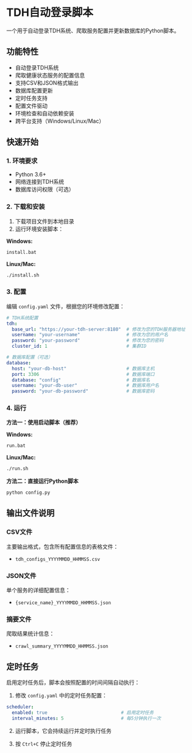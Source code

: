 # TDH自动登录脚本

一个用于自动登录TDH系统、爬取服务配置并更新数据库的Python脚本。

## 功能特性

- 自动登录TDH系统
- 爬取健康状态服务的配置信息
- 支持CSV和JSON格式输出
- 数据库配置更新
- 定时任务支持
- 配置文件驱动
- 环境检查和自动依赖安装
- 跨平台支持（Windows/Linux/Mac）

## 快速开始

### 1. 环境要求

- Python 3.6+
- 网络连接到TDH系统
- 数据库访问权限（可选）

### 2. 下载和安装

1. 下载项目文件到本地目录
2. 运行环境安装脚本：

**Windows:**
```bash
install.bat
```

**Linux/Mac:**
```bash
./install.sh
```

### 3. 配置

编辑 `config.yaml` 文件，根据您的环境修改配置：

```yaml
# TDH系统配置
tdh:
  base_url: "https://your-tdh-server:8180"  # 修改为您的TDH服务器地址
  username: "your-username"                 # 修改为您的用户名
  password: "your-password"                 # 修改为您的密码
  cluster_id: 1                             # 集群ID

# 数据库配置（可选）
database:
  host: "your-db-host"                      # 数据库主机
  port: 3306                                # 数据库端口
  database: "config"                        # 数据库名
  username: "your-db-user"                  # 数据库用户名
  password: "your-db-password"              # 数据库密码
```

### 4. 运行

**方法一：使用启动脚本（推荐）**

**Windows:**
```bash
run.bat
```

**Linux/Mac:**
```bash
./run.sh
```

**方法二：直接运行Python脚本**
```bash
python config.py
```

## 输出文件说明

### CSV文件
主要输出格式，包含所有配置信息的表格文件：
- `tdh_configs_YYYYMMDD_HHMMSS.csv`

### JSON文件
单个服务的详细配置信息：
- `{service_name}_YYYYMMDD_HHMMSS.json`

### 摘要文件
爬取结果统计信息：
- `crawl_summary_YYYYMMDD_HHMMSS.json`

## 定时任务

启用定时任务后，脚本会按照配置的时间间隔自动执行：

1. 修改 `config.yaml` 中的定时任务配置：
```yaml
scheduler:
  enabled: true                           # 启用定时任务
  interval_minutes: 5                     # 每5分钟执行一次
```

2. 运行脚本，它会持续运行并定时执行任务

3. 按 `Ctrl+C` 停止定时任务